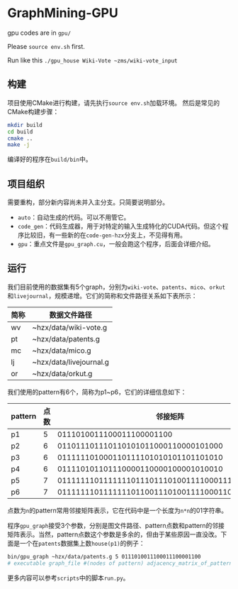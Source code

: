 # GraphMining-GPU

gpu codes are in `gpu/`

Please `source env.sh` first.

Run like this `./gpu_house Wiki-Vote ~zms/wiki-vote_input`

## 构建

项目使用CMake进行构建，请先执行`source env.sh`加载环境。
然后是常见的CMake构建步骤：
```sh
mkdir build
cd build
cmake ..
make -j
```
编译好的程序在`build/bin`中。

## 项目组织

需要重构，部分新内容尚未并入主分支。只简要说明部分。

+ `auto`：自动生成的代码。可以不用管它。
+ `code_gen`：代码生成器，用于对特定的输入生成特化的CUDA代码。但这个程序比较旧，有一些新的在`code-gen-hzx`分支上，不见得有用。
+ `gpu`：重点文件是`gpu_graph.cu`，一般会跑这个程序，后面会详细介绍。

## 运行

我们目前使用的数据集有5个graph，分别为`wiki-vote`、`patents`、`mico`、`orkut`和`livejournal`，规模递增。它们的简称和文件路径关系如下表所示：

|简称|数据文件路径|
|-|-|
|wv|~hzx/data/wiki-vote.g|
|pt|~hzx/data/patents.g|
|mc|~hzx/data/mico.g|
|lj|~hzx/data/livejournal.g|
|or|~hzx/data/orkut.g|

我们使用的pattern有6个，简称为p1~p6，它们的详细信息如下：

|pattern|点数|邻接矩阵|
|-|-|-|
|p1|5|0111010011100011100001100|
|p2|6|011011101110110101011000110000101000|
|p3|6|011111101000110111101010101101101010|
|p4|6|011110101101110000110000100001010010|
|p5|7|0111111101111111011101110100111100011100001100000|
|p6|7|0111111101111111011001110100111100011000001100000|

点数为`n`的pattern常用邻接矩阵表示，它在代码中是一个长度为`n*n`的01字符串。

程序`gpu_graph`接受3个参数，分别是图文件路径、pattern点数和pattern的邻接矩阵表示。当然，pattern点数这个参数是多余的，但由于某些原因一直没改。下面是一个在`patents`数据集上数`house(p1)`的例子：
```sh
bin/gpu_graph ~hzx/data/patents.g 5 0111010011100011100001100
# executable graph_file #(nodes of pattern) adjacency_matrix_of_pattern 
```
更多内容可以参考`scripts`中的脚本`run.py`。
